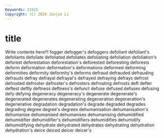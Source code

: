 ```yaml
---
Keywords: 11515
Copyright: (C) 2020 Junjie Li
---
```


# title

Write contents here!!!
fogger 
defogger's 
defoggers 
defoliant 
defoliant's 
defoliants
defoliate 
defoliated 
defoliates 
defoliating 
defoliation 
defoliation's 
deforest 
deforestation 
deforestation's 
deforested
deforesting 
deforests 
deform 
deformation 
deformation's 
deformations 
deformed 
deforming 
deformities 
deformity
deformity's 
deforms 
defraud 
defrauded 
defrauding 
defrauds 
defray 
defrayal 
defrayal's 
defrayed
defraying 
defrays 
defrost 
defrosted 
defroster 
defroster's 
defrosters 
defrosting 
defrosts 
deft
defter 
deftest 
deftly 
deftness 
deftness's 
defunct 
defuse 
defused 
defuses 
defusing
defy 
defying 
degeneracy 
degeneracy's 
degenerate 
degenerate's 
degenerated 
degenerates 
degenerating 
degeneration
degeneration's 
degenerative 
degradation 
degradation's 
degrade 
degraded 
degrades 
degrading 
degree 
degree's
degrees 
dehumanisation 
dehumanisation's 
dehumanise 
dehumanised 
dehumanises 
dehumanising 
dehumidified 
dehumidifier 
dehumidifier's
dehumidifiers 
dehumidifies 
dehumidify 
dehumidifying 
dehydrate 
dehydrated 
dehydrates 
dehydrating 
dehydration 
dehydration's
deice 
deiced 
deicer 
deicer's 
